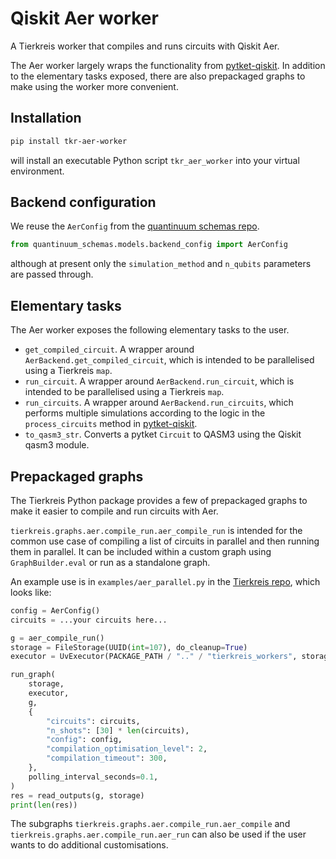 # Qiskit Aer worker

A Tierkreis worker that compiles and runs circuits with Qiskit Aer.

The Aer worker largely wraps the functionality from [pytket-qiskit](https://github.com/CQCL/pytket-qiskit/).
In addition to the elementary tasks exposed, there are also prepackaged graphs to make using the worker more convenient.

## Installation

```sh
pip install tkr-aer-worker
```

will install an executable Python script `tkr_aer_worker` into your virtual environment.

## Backend configuration

We reuse the `AerConfig` from the [quantinuum schemas repo](https://github.com/quantinuum-dev/quantinuum-schemas).

```python
from quantinuum_schemas.models.backend_config import AerConfig
```

although at present only the `simulation_method` and `n_qubits` parameters are passed through.

## Elementary tasks

The Aer worker exposes the following elementary tasks to the user.

- `get_compiled_circuit`. A wrapper around `AerBackend.get_compiled_circuit`, which is intended to be parallelised using a Tierkreis `map`.
- `run_circuit`. A wrapper around `AerBackend.run_circuit`, which is intended to be parallelised using a Tierkreis `map`.
- `run_circuits`. A wrapper around `AerBackend.run_circuits`, which performs multiple simulations according to the logic in the `process_circuits` method in [pytket-qiskit](https://github.com/CQCL/pytket-qiskit/blob/main/pytket/extensions/qiskit/backends/aer.py).
- `to_qasm3_str`. Converts a pytket `Circuit` to QASM3 using the Qiskit qasm3 module.

## Prepackaged graphs

The Tierkreis Python package provides a few of prepackaged graphs to make it easier to compile and run circuits with Aer.

`tierkreis.graphs.aer.compile_run.aer_compile_run` is intended for the common use case of compiling a list of circuits in parallel and then running them in parallel.
It can be included within a custom graph using `GraphBuilder.eval` or run as a standalone graph.

An example use is in `examples/aer_parallel.py` in the [Tierkreis repo](https://github.com/CQCL/tierkreis), which looks like:

```python
config = AerConfig()
circuits = ...your circuits here...

g = aer_compile_run()
storage = FileStorage(UUID(int=107), do_cleanup=True)
executor = UvExecutor(PACKAGE_PATH / ".." / "tierkreis_workers", storage.logs_path)

run_graph(
    storage,
    executor,
    g,
    {
        "circuits": circuits,
        "n_shots": [30] * len(circuits),
        "config": config,
        "compilation_optimisation_level": 2,
        "compilation_timeout": 300,
    },
    polling_interval_seconds=0.1,
)
res = read_outputs(g, storage)
print(len(res))

```

The subgraphs `tierkreis.graphs.aer.compile_run.aer_compile` and `tierkreis.graphs.aer.compile_run.aer_run` can also be used if the user wants to do additional customisations.
